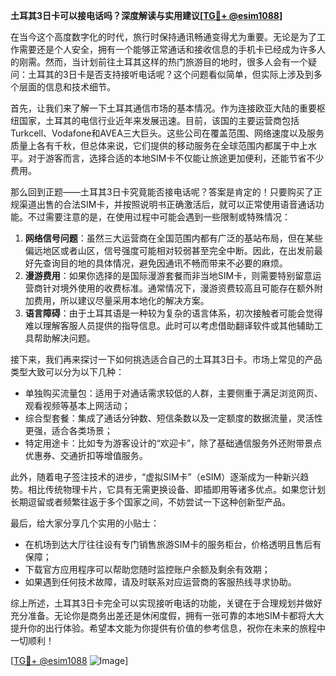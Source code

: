 **土耳其3日卡可以接电话吗？深度解读与实用建议[[TG💪+ @esim1088](https://t.me/s/esim1088)]**

在当今这个高度数字化的时代，旅行时保持通讯畅通变得尤为重要。无论是为了工作需要还是个人安全，拥有一个能够正常通话和接收信息的手机卡已经成为许多人的刚需。然而，当计划前往土耳其这样的热门旅游目的地时，很多人会有一个疑问：土耳其的3日卡是否支持接听电话呢？这个问题看似简单，但实际上涉及到多个层面的信息和技术细节。

首先，让我们来了解一下土耳其通信市场的基本情况。作为连接欧亚大陆的重要枢纽国家，土耳其的电信行业近年来发展迅速。目前，该国的主要运营商包括Turkcell、Vodafone和AVEA三大巨头。这些公司在覆盖范围、网络速度以及服务质量上各有千秋，但总体来说，它们提供的移动服务在全球范围内都属于中上水平。对于游客而言，选择合适的本地SIM卡不仅能让旅途更加便利，还能节省不少费用。

那么回到正题——土耳其3日卡究竟能否接电话呢？答案是肯定的！只要购买了正规渠道出售的合法SIM卡，并按照说明书正确激活后，就可以正常使用语音通话功能。不过需要注意的是，在使用过程中可能会遇到一些限制或特殊情况：

1. **网络信号问题**：虽然三大运营商在全国范围内都有广泛的基站布局，但在某些偏远地区或者山区，信号强度可能相对较弱甚至完全中断。因此，在出发前最好先查询目的地的具体情况，避免因通讯不畅而带来不必要的麻烦。
2. **漫游费用**：如果你选择的是国际漫游套餐而非当地SIM卡，则需要特别留意运营商针对境外使用的收费标准。通常情况下，漫游资费较高且可能存在额外附加费用，所以建议尽量采用本地化的解决方案。
3. **语言障碍**：由于土耳其语是一种较为复杂的语言体系，初次接触者可能会觉得难以理解客服人员提供的指导信息。此时可以考虑借助翻译软件或其他辅助工具帮助解决问题。

接下来，我们再来探讨一下如何挑选适合自己的土耳其3日卡。市场上常见的产品类型大致可以分为以下几种：
- 单独购买流量包：适用于对通话需求较低的人群，主要侧重于满足浏览网页、观看视频等基本上网活动；
- 综合型套餐：集成了通话分钟数、短信条数以及一定额度的数据流量，灵活性更强，适合各类场景；
- 特定用途卡：比如专为游客设计的“欢迎卡”，除了基础通信服务外还附带景点优惠券、交通折扣等增值服务。

此外，随着电子签注技术的进步，“虚拟SIM卡”（eSIM）逐渐成为一种新兴趋势。相比传统物理卡片，它具有无需更换设备、即插即用等诸多优点。如果您计划长期逗留或者频繁往返于多个国家之间，不妨尝试一下这种创新型产品。

最后，给大家分享几个实用的小贴士：
- 在机场到达大厅往往设有专门销售旅游SIM卡的服务柜台，价格透明且售后有保障；
- 下载官方应用程序可以帮助您随时监控账户余额及剩余有效期；
- 如果遇到任何技术故障，请及时联系对应运营商的客服热线寻求协助。

综上所述，土耳其3日卡完全可以实现接听电话的功能，关键在于合理规划并做好充分准备。无论你是商务出差还是休闲度假，拥有一张可靠的本地SIM卡都将大大提升你的出行体验。希望本文能为你提供有价值的参考信息，祝你在未来的旅程中一切顺利！

[[TG💪+ @esim1088](https://t.me/s/esim1088) ![Image](https://i.postimg.cc/4NQfJmqS/Snipaste-2025-05-13-00-14-12.png)]